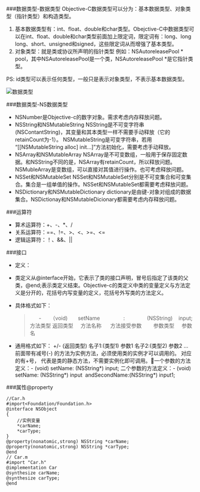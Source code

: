 ###数据类型-数据类型
Objective-C数据类型可以分为：基本数据类型、对象类型（指针类型）和构造类型。

 1. 基本数据类型有：int、float、double和char类型。Obejctive-C中数据类型可以在int、float、double和char类型前面加上限定词，限定词有：long、long long、short、unsigned和signed，这些限定词从而增强了基本类型。
 2. 对象类型：就是类或协议所声明的指针类型
   例如：NSAutoreleasePool * pool，其中NSAutoreleasePool是一个类，NSAutoreleasePool *是它指针类型。

PS: id类型可以表示任何类型，一般只是表示对象类型，不表示基本数据类型。

![数据类型](http://dl2.iteye.com/upload/attachment/0114/2079/dfccd838-222f-350a-94e9-98f855e96538.jpg)

###数据类型-NS数据类型
 - NSNumber是Objective-c的数字对象。需求考虑内存释放问题。
 - NSString和NSMutableString
   NSString是不可变字符串(NSContantString)，其变量和其本类型一样不需要手动释放（它的retainCount为-1）。
   NSMutableString是可变字符串，若用 “[[NSMutableString alloc] init...]”方法初始化，需要考虑手动释放。
 - NSArray和NSMutableArray
    NSArray是不可变数组，一般用于保存固定数据。和NSString不同的是，NSArray有retainCount，所以释放问题。
    NSMubleArray是变数组，可以直接对其值进行操作。也可考虑释放问题。
 - NSSet和NSMutableSet
    NSSet和NSMutableSet分别是不可变集合和可变集合。集合是一组单值的操作。NSSet和NSMutableSet都需要考虑释放问题。
 - NSDictionary和NSMutableDictionary
    dictionary是由键-对象对组成的数据集合。NSDictionay和NSMutableDicionary都需要考虑内存释放问题。

###运算符
 - 算术运算符：+、-、*、/
 - 关系运算符：==、!=、>、<、>=、<=
 - 逻辑运算符：！、&&、||

###接口
 - 定义：
 - 类定义从@interface开始，它表示了类的接口声明，冒号后指定了该类的父类，@end;表示类定义结束。Objective-c的类定义中类的变量定义与方法定义是分开的，花括号内写变量的定义，花括号外写类的方法定义。

 - 具体格式如下：

   >       \-        （void)        setName                :               (NSString)     input;
方法类型   返回类型     方法名称      方法接受参数        参数类型     参数名
    
 - 通用格式如下：
    +/- (返回类型) 名子1:(类型1) 参数1 名子2:(类型2) 参数2 ... 
    前面带有减号(-) 的方法为实例方法，必须使用类的实例才可以调用的。
    对应的有+号， 代表是类的静态方法，不需要实例化即可调用。一个参数的方法定义：- (void) setName: (NSString*) input;
二个参数的方法定义：- (void) setName: (NSString*) input  andSecondName:(NSString*) input1;

###属性@property
```
//Car.h
#import<Foundation/Foundation.h>
@interface NSObject
{
    //实例变量
    *carName;
    *carType;
}
@property(nonatomic,strong) NSString *carName;
@property(nonatomic,strong) NSString *carType;
@end
// Car.m
#import "Car.h"
@implementation Car
@synthesize carName;
@synthesize carType;
@end
```